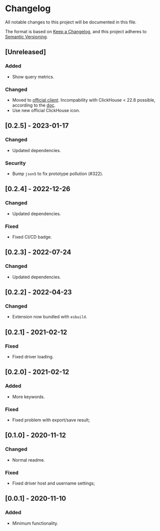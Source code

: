 # Changelog

All notable changes to this project will be documented in this file.

The format is based on [Keep a Changelog](https://keepachangelog.com/en/1.0.0/),
and this project adheres to [Semantic Versioning](https://semver.org/spec/v2.0.0.html).

## [Unreleased]

### Added

- Show query metrics.

### Changed

- Moved to [official client](https://github.com/Clickhouse/clickhouse-js).
  Incompability with ClickHouse < 22.8 possible, according to the
  [doc](https://clickhouse.com/docs/en/integrations/language-clients/nodejs/#compatibility-with-clickhouse).
- Use new official ClickHouse icon.

## [0.2.5] - 2023-01-17

### Changed

- Updated dependencies.

### Security

- Bump `json5` to fix prototype pollution (#322).

## [0.2.4] - 2022-12-26

### Changed

- Updated dependencies.

### Fixed

- Fixed CI/CD badge.

## [0.2.3] - 2022-07-24

### Changed

- Updated dependencies.

## [0.2.2] - 2022-04-23

### Changed

- Extension now bundled with `esbuild`.

## [0.2.1] - 2021-02-12

### Fixed

- Fixed driver loading.

## [0.2.0] - 2021-02-12

### Added

- More keywords.

### Fixed

- Fixed problem with export/save result;

## [0.1.0] - 2020-11-12

### Changed

- Normal readme.

### Fixed

- Fixed driver host and username settings;

## [0.0.1] - 2020-11-10

### Added

- Minimum functionality.
